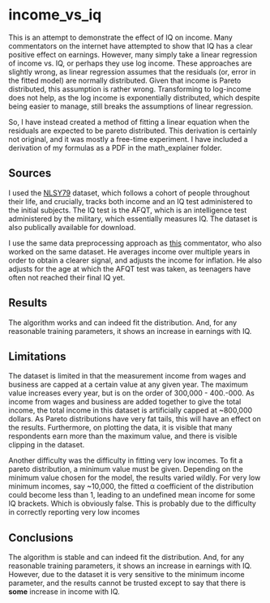 # income_vs_iq

This is an attempt to demonstrate the effect of IQ on income. Many commentators on the internet have attempted to show that IQ has a clear positive
effect on earnings. However, many simply take a linear regression of income vs. IQ, or perhaps they use log income. These approaches are slightly 
wrong, as linear regression assumes that the residuals (or, error in the fitted model) are normally distributed. Given that income is Pareto distributed, 
this assumption is rather wrong. Transforming to log-income does not help, as the log income is exponentially distributed, which despite being easier to manage, 
still breaks the assumptions of linear regression. 

So, I have instead created a method of fitting a linear equation when the residuals are expected to be pareto distributed. This derivation is certainly
not original, and it was mostly a free-time experiment. I have included a derivation of my formulas as a PDF in the math_explainer folder.

## Sources
I used the [NLSY79](https://www.bls.gov/nls/nlsy79.htm) dataset, which follows a cohort of people throughout their life, and crucially, tracks both income
and an IQ test administered to the initial subjects. The IQ test is the AFQT, which is an intelligence test administered by the military, which essentially measures IQ. 
The dataset is also publically available for download.

I use the same data preprocessing approach as [this](http://www.jsmp.dk/posts/2019-06-16-talebiq/) commentator, who also worked on the same dataset.
He averages income over multiple years in order to obtain a clearer signal, and adjusts the income for inflation. He also adjusts for the age at which
the AFQT test was taken, as teenagers have often not reached their final IQ yet. 

## Results
The algorithm works and can indeed fit the distribution. And, for any reasonable training parameters, it shows an increase in earnings with IQ. 

## Limitations

The dataset is limited in that the measurement income from wages and business are capped at a certain value at any given year. The maximum value 
increases every year, but is on the order of 300,000 - 400.-000. As income from wages and business are added together to give the total income, 
the total income in this dataset is artificially capped at ~800,000 dollars. As Pareto distributions have very fat tails, this will have an effect on the results. 
Furthermore, on plotting the data, it is visible that many respondents earn more than the maximum value, and there is visible clipping in the dataset.

Another difficulty was the difficulty in fitting very low incomes. To fit a pareto distribution, a minimum value must be given. Depending on the 
minimum value chosen for the model, the results varied wildly. For very low minimum incomes, say ~10,000, the fitted α coefficient of the distribution
could become less than 1, leading to an undefined mean income for some IQ brackets. Which is obviously false. This is probably due to the difficulty in correctly
reporting very low incomes

## Conclusions
The algorithm is stable and can indeed fit the distribution. And, for any reasonable training parameters, it shows an increase in earnings with IQ. However, due to the dataset it is very sensitive to the minimum income parameter, and the results cannot be trusted except to say that there is __some__ increase in income with IQ.

